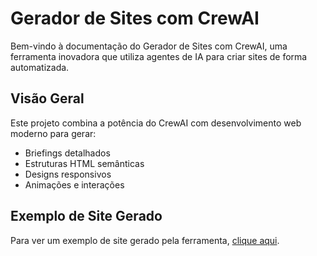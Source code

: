 # Gerador de Sites com CrewAI

Bem-vindo à documentação do Gerador de Sites com CrewAI, uma ferramenta inovadora que utiliza agentes de IA para criar sites de forma automatizada.

## Visão Geral

Este projeto combina a potência do CrewAI com desenvolvimento web moderno para gerar:
- Briefings detalhados
- Estruturas HTML semânticas
- Designs responsivos
- Animações e interações

## Exemplo de Site Gerado

Para ver um exemplo de site gerado pela ferramenta, [clique aqui](exemplos/sites.md).